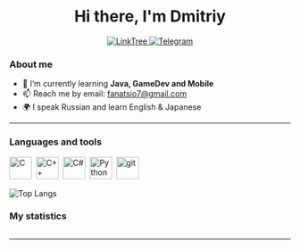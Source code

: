 <div id="header" align="center">
    <h1>Hi there, I'm  Dmitriy </h1>
</div>

<div id="socials" align="center">
    <a href="https://linktr.ee/fanatsio">
    <img src="https://img.shields.io/badge/LinkTree-blue?style=for-the-badge&logo=linktree&logoColor=white" alt="LinkTree"/>
  </a>
  <a href="https://t.me/fanatsio">
    <img src="https://img.shields.io/badge/Telegram-blue?style=for-the-badge&logo=telegram&logoColor=white" alt="Telegram"/>
  </a>
</div>

### About me
- 🌱 I’m currently learning **Java, GameDev and Mobile**
- 📫 Reach me by email: fanatsio7@gmail.com
- 🌍 I speak Russian and learn English & Japanese

---

### Languages and tools

<img src="https://cdn.jsdelivr.net/gh/devicons/devicon/icons/c/c-original.svg" title="C" width="40" height="40"/>&nbsp;
<img src="https://cdn.jsdelivr.net/gh/devicons/devicon/icons/cplusplus/cplusplus-original.svg" title="C++" width="40" height="40"/>&nbsp;
<img src="https://cdn.jsdelivr.net/gh/devicons/devicon/icons/csharp/csharp-original.svg" title="C#" width="40" height="40"/>&nbsp;
<img src="https://cdn.jsdelivr.net/gh/devicons/devicon/icons/python/python-original.svg" title="Python" width="40" height="40"/>&nbsp;
<img src="https://cdn.jsdelivr.net/gh/devicons/devicon/icons/git/git-plain.svg" title="git" width="40" height="40"/>&nbsp;

![Top Langs](https://github-readme-stats.vercel.app/api/top-langs/?username=Fanatsio&layout=compact&theme=radical)

### My statistics

<div id="stat" align="center">
    <img src="https://github-profile-summary-cards.vercel.app/api/cards/profile-details?username=Fanatsio&theme=github_dark" alt=""/>
</div>

---
